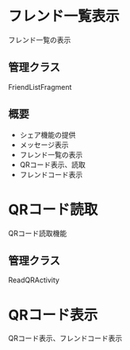 フレンド一覧表示
======

フレンド一覧の表示

## 管理クラス

FriendListFragment


## 概要

- シェア機能の提供
- メッセージ表示
- フレンド一覧の表示
- QRコード表示、読取
- フレンドコード表示

QRコード読取
=======

QRコード読取機能

## 管理クラス

ReadQRActivity

QRコード表示
========

QRコード表示、フレンドコード表示
